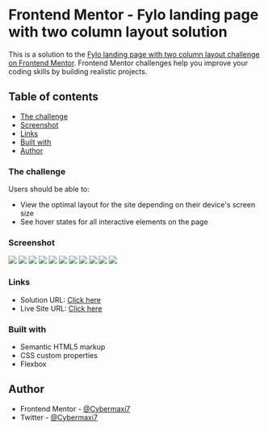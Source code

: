 # Frontend Mentor - Fylo landing page with two column layout solution

This is a solution to the [Fylo landing page with two column layout challenge on Frontend Mentor](https://www.frontendmentor.io/challenges/fylo-landing-page-with-two-column-layout-5ca5ef041e82137ec91a50f5). Frontend Mentor challenges help you improve your coding skills by building realistic projects.

## Table of contents

- [The challenge](#the-challenge)
- [Screenshot](#screenshot)
- [Links](#links)
- [Built with](#built-with)
- [Author](#author)

### The challenge

Users should be able to:

- View the optimal layout for the site depending on their device's screen size
- See hover states for all interactive elements on the page

### Screenshot

![](./images/pic1.png)
![](./images/pic2.png)
![](./images/pic3.png)
![](./images/pic4.png)
![](./images/pic5.png)
![](./images/pic6.png)
![](./images/pic7.png)
![](./images/pic8.png)
![](./images/pic9.png)
![](./images/pic10.png)
![](./images/pic11.png)

### Links

- Solution URL: [Click here](https://github.com/Cybermaxi7/Fylo-Landing-Page-With-Two-Column-Layout/)
- Live Site URL: [Click here](https://cybermaxi7.github.io/Fylo-Landing-Page-With-Two-Column-Layout/)

### Built with

- Semantic HTML5 markup
- CSS custom properties
- Flexbox

## Author

- Frontend Mentor - [@Cybermaxi7](https://www.frontendmentor.io/profile/Cybermaxi7)
- Twitter - [@Cybermaxi7](https://www.twitter.com/Cybermaxi7)
